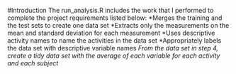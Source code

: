 #Introduction
The run_analysis.R includes the work that I performed to complete the project requirements listed below:
*Merges the training and the test sets to create one data set
*Extracts only the measurements on the mean and standard deviation for each measurement
*Uses descriptive activity names to name the activities in the data set
*Appropriately labels the data set with descriptive variable names
*From the data set in step 4, create a tidy data set with the average of each variable for each activity and each subject*
